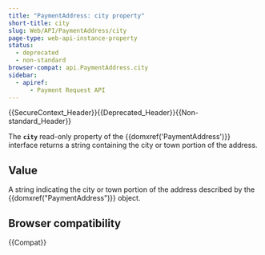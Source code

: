 ```yaml
---
title: "PaymentAddress: city property"
short-title: city
slug: Web/API/PaymentAddress/city
page-type: web-api-instance-property
status:
  - deprecated
  - non-standard
browser-compat: api.PaymentAddress.city
sidebar:
  - apiref:
      - Payment Request API
---
```


{{SecureContext_Header}}{{Deprecated_Header}}{{Non-standard_Header}}

The **`city`** read-only property of
the {{domxref('PaymentAddress')}} interface returns a string containing the city or
town portion of the address.

## Value

A string indicating the city or town portion of the address described
by the {{domxref("PaymentAddress")}} object.

## Browser compatibility

{{Compat}}
